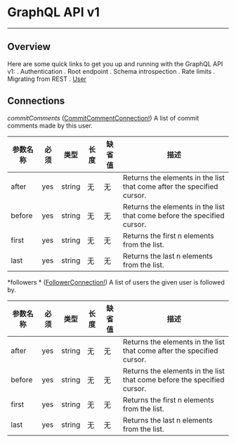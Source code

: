 # GraphQL API v1
---

## Overview
Here are some quick links to get you up and running with the GraphQL API v1:
. Authentication
. Root endpoint
. Schema introspection
. Rate limits
. Migrating from REST
. [User](http://api/v1/object/user)


## Connections
 *commitComments* ([CommitCommentConnection!](http://example.com/v1/interface/commitcomments))
A list of commit comments made by this user.

|参数名称|必须|类型|长度|缺省值|描述|
|---|---|---|---|---|---|
| after | yes  | string    | 无 | 无 | Returns the elements in the list that come after the specified cursor. |
| before | yes  | string  | 无 | 无 | Returns the elements in the list that come before the specified cursor. |
| first  | yes  | string  | 无 | 无 |  Returns the first n elements from the list. |
| last | yes  | string  |无 | 无  |  Returns the last n elements from the list. |


 *followers * ([FollowerConnection!](http://example.com/v1/interface/commitcomments))
A list of users the given user is followed by.

|参数名称|必须|类型|长度|缺省值|描述|
|---|---|---|---|---|---|
| after | yes  | string    | 无 | 无 | Returns the elements in the list that come after the specified cursor. |
| before | yes  | string  | 无 | 无 | Returns the elements in the list that come before the specified cursor. |
| first  | yes  | string  | 无 | 无 | Returns the first n elements from the list. |
| last | yes  | string  |无 | 无  |  Returns the last n elements from the list. |

